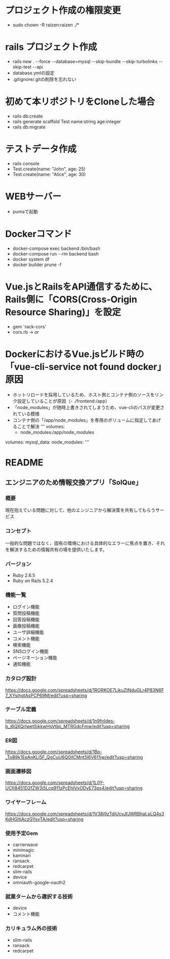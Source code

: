   # プロジェクト作成の権限変更
 - sudo chown -R raizen:raizen ./*

 # rails プロジェクト作成
 - rails new . --force --database=mysql   --skip-bundle --skip-turbolinks --skip-test --api
 - database.ymlの設定
 - .gitignore/.gitの削除を忘れない

 # 初めて本リポジトリをCloneした場合
  - rails db:create
  - rails generate scaffold Test name:string age:integer
  - rails db:migrate


# テストデータ作成
 - rails console
 - Test.create(name: "John", age: 25)
 - Test.create(name: "Alice", age: 30)

# WEBサーバー
- pumaで起動

# Dockerコマンド
 - docker-compose exec backend /bin/bash
 - docker-compose run --rm backend bash
 - docker system df
 - docker builder prune -f

# Vue.jsとRailsをAPI通信するために、Rails側に「CORS(Cross-Origin Resource Sharing)」を設定
 - gem 'rack-cors'
 - cors.rb → or

# DockerにおけるVue.jsビルド時の「vue-cli-service not found docker」原因
- ホットリロードを採用しているため、ホスト側とコンテナ側のソースをリンク設定していることが原因（- ./frontend:/app）
- 「node_modules」が随時上書きされてしまうため、vue-cliのパスが変更されている模様
- コンテナ側の「/app/node_modules」を専用のボリュームに指定してあげることで解決
'''
volumes:
  - node_modules:/app/node_modules

volumes:
  mysql_data:
  node_modules:
'''

# README
## エンジニアのため情報交換アプリ「SolQue」
### 概要
現在抱えている問題に対して、他のエンジニアから解決策を共有してもらうサービス
### コンセプト
一般的な問題ではなく、固有の環境における具体的なエラーに焦点を置き、それを解決するための情報共有の場を提供いたします。

### バージョン
- Ruby 2.6.5
- Ruby on Rails 5.2.4

### 機能一覧
- ログイン機能
- 質問投稿機能
- 回答投稿機能
- 画像投稿機能
- ユーザ詳細機能
- コメント機能
- 検索機能
- SNSログイン機能
- ページネーション機能
- 通知機能




### カタログ設計
https://docs.google.com/spreadsheets/d/1RORKOE7LjkuZtNduGLr4P83N6F7_XYsihgtAsPCP69M/edit?usp=sharing
### テーブル定義
https://docs.google.com/spreadsheets/d/1n9fnIdes-b_i6QXQrlwetSikkwHsVtbii_MTRGdcFmw/edit?usp=sharing
### ER図
https://docs.google.com/spreadsheets/d/1Bp-_ToB9k1EeAnKLl5F_QgCuU6Q0iICMnt5l6V611jw/edit?usp=sharing
### 画面遷移図
https://docs.google.com/spreadsheets/d/1L0Y-UCfi8451D2fZW3i5Lcq911zPcEhlVxODyE73ps4/edit?usp=sharing
### ワイヤーフレーム
https://docs.google.com/spreadsheets/d/1V38j9zTdiUcvJfJWRBhaLpLQ4s3KdHGItiAczGYsvTA/edit?usp=sharing

### 使用予定Gem
- carrierwave
- minimagic
- kaminari
- ransack
- redcarpet
- slim-rails
- device
- omniauth-google-oauth2

### 就業タームから選択する技術
- device
- コメント機能

### カリキュラム外の技術
- slim-rails
- ransack
- redcarpet
